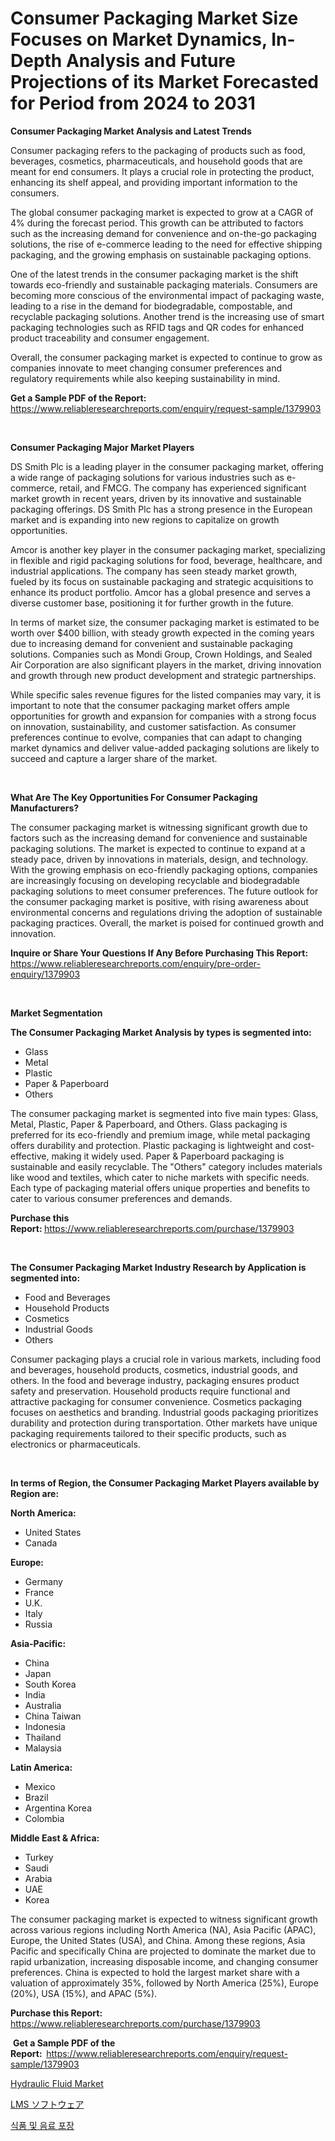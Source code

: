 <p><h1>Consumer Packaging Market Size Focuses on Market Dynamics, In-Depth Analysis and Future Projections of its Market Forecasted for Period from 2024 to 2031</h1></p><p><strong>Consumer Packaging Market Analysis and Latest Trends</strong></p>
<p><p>Consumer packaging refers to the packaging of products such as food, beverages, cosmetics, pharmaceuticals, and household goods that are meant for end consumers. It plays a crucial role in protecting the product, enhancing its shelf appeal, and providing important information to the consumers.</p><p>The global consumer packaging market is expected to grow at a CAGR of 4% during the forecast period. This growth can be attributed to factors such as the increasing demand for convenience and on-the-go packaging solutions, the rise of e-commerce leading to the need for effective shipping packaging, and the growing emphasis on sustainable packaging options.</p><p>One of the latest trends in the consumer packaging market is the shift towards eco-friendly and sustainable packaging materials. Consumers are becoming more conscious of the environmental impact of packaging waste, leading to a rise in the demand for biodegradable, compostable, and recyclable packaging solutions. Another trend is the increasing use of smart packaging technologies such as RFID tags and QR codes for enhanced product traceability and consumer engagement.</p><p>Overall, the consumer packaging market is expected to continue to grow as companies innovate to meet changing consumer preferences and regulatory requirements while also keeping sustainability in mind.</p></p>
<p><strong>Get a Sample PDF of the Report:&nbsp;</strong> <a href="https://www.reliableresearchreports.com/enquiry/request-sample/1379903">https://www.reliableresearchreports.com/enquiry/request-sample/1379903</a></p>
<p>&nbsp;</p>
<p><strong>Consumer Packaging Major Market Players</strong></p>
<p><p>DS Smith Plc is a leading player in the consumer packaging market, offering a wide range of packaging solutions for various industries such as e-commerce, retail, and FMCG. The company has experienced significant market growth in recent years, driven by its innovative and sustainable packaging offerings. DS Smith Plc has a strong presence in the European market and is expanding into new regions to capitalize on growth opportunities.</p><p>Amcor is another key player in the consumer packaging market, specializing in flexible and rigid packaging solutions for food, beverage, healthcare, and industrial applications. The company has seen steady market growth, fueled by its focus on sustainable packaging and strategic acquisitions to enhance its product portfolio. Amcor has a global presence and serves a diverse customer base, positioning it for further growth in the future.</p><p>In terms of market size, the consumer packaging market is estimated to be worth over $400 billion, with steady growth expected in the coming years due to increasing demand for convenient and sustainable packaging solutions. Companies such as Mondi Group, Crown Holdings, and Sealed Air Corporation are also significant players in the market, driving innovation and growth through new product development and strategic partnerships.</p><p>While specific sales revenue figures for the listed companies may vary, it is important to note that the consumer packaging market offers ample opportunities for growth and expansion for companies with a strong focus on innovation, sustainability, and customer satisfaction. As consumer preferences continue to evolve, companies that can adapt to changing market dynamics and deliver value-added packaging solutions are likely to succeed and capture a larger share of the market.</p></p>
<p>&nbsp;</p>
<p><strong>What Are The Key Opportunities For Consumer Packaging Manufacturers?</strong></p>
<p><p>The consumer packaging market is witnessing significant growth due to factors such as the increasing demand for convenience and sustainable packaging solutions. The market is expected to continue to expand at a steady pace, driven by innovations in materials, design, and technology. With the growing emphasis on eco-friendly packaging options, companies are increasingly focusing on developing recyclable and biodegradable packaging solutions to meet consumer preferences. The future outlook for the consumer packaging market is positive, with rising awareness about environmental concerns and regulations driving the adoption of sustainable packaging practices. Overall, the market is poised for continued growth and innovation.</p></p>
<p><strong>Inquire or Share Your Questions If Any Before Purchasing This Report:</strong> <a href="https://www.reliableresearchreports.com/enquiry/pre-order-enquiry/1379903">https://www.reliableresearchreports.com/enquiry/pre-order-enquiry/1379903</a></p>
<p>&nbsp;</p>
<p><strong>Market Segmentation</strong></p>
<p><strong>The Consumer Packaging Market Analysis by types is segmented into:</strong></p>
<p><ul><li>Glass</li><li>Metal</li><li>Plastic</li><li>Paper & Paperboard</li><li>Others</li></ul></p>
<p><p>The consumer packaging market is segmented into five main types: Glass, Metal, Plastic, Paper & Paperboard, and Others. Glass packaging is preferred for its eco-friendly and premium image, while metal packaging offers durability and protection. Plastic packaging is lightweight and cost-effective, making it widely used. Paper & Paperboard packaging is sustainable and easily recyclable. The "Others" category includes materials like wood and textiles, which cater to niche markets with specific needs. Each type of packaging material offers unique properties and benefits to cater to various consumer preferences and demands.</p></p>
<p><strong>Purchase this Report:&nbsp;</strong><a href="https://www.reliableresearchreports.com/purchase/1379903">https://www.reliableresearchreports.com/purchase/1379903</a></p>
<p>&nbsp;</p>
<p><strong>The Consumer Packaging Market Industry Research by Application is segmented into:</strong></p>
<p><ul><li>Food and Beverages</li><li>Household Products</li><li>Cosmetics</li><li>Industrial Goods</li><li>Others</li></ul></p>
<p><p>Consumer packaging plays a crucial role in various markets, including food and beverages, household products, cosmetics, industrial goods, and others. In the food and beverage industry, packaging ensures product safety and preservation. Household products require functional and attractive packaging for consumer convenience. Cosmetics packaging focuses on aesthetics and branding. Industrial goods packaging prioritizes durability and protection during transportation. Other markets have unique packaging requirements tailored to their specific products, such as electronics or pharmaceuticals.</p></p>
<p>&nbsp;</p>
<p><strong>In terms of Region, the Consumer Packaging Market Players available by Region are:</strong></p>
<p>
    <p> <strong> North America: </strong>
        <ul>
            <li>United States</li>
            <li>Canada</li>
        </ul>
        </p> 
    <p> <strong> Europe: </strong>
        <ul>
            <li>Germany</li>
            <li>France</li>
            <li>U.K.</li>
            <li>Italy</li>
            <li>Russia</li>
        </ul>
        </p> 
    <p> <strong> Asia-Pacific: </strong>
        <ul>
            <li>China</li>
            <li>Japan</li>
            <li>South Korea</li>
            <li>India</li>
            <li>Australia</li>
            <li>China Taiwan</li>
            <li>Indonesia</li>
            <li>Thailand</li>
            <li>Malaysia</li>
        </ul>
        </p> 
    <p> <strong> Latin America: </strong>
        <ul>
            <li>Mexico</li>
            <li>Brazil</li>
            <li>Argentina Korea</li>
            <li>Colombia</li>
        </ul>
        </p> 
    <p> <strong> Middle East & Africa: </strong>
        <ul>
            <li>Turkey</li>
            <li>Saudi</li>
            <li>Arabia</li>
            <li>UAE</li>
            <li>Korea</li>
        </ul>
    </p>
    </p>
<p><p>The consumer packaging market is expected to witness significant growth across various regions including North America (NA), Asia Pacific (APAC), Europe, the United States (USA), and China. Among these regions, Asia Pacific and specifically China are projected to dominate the market due to rapid urbanization, increasing disposable income, and changing consumer preferences. China is expected to hold the largest market share with a valuation of approximately 35%, followed by North America (25%), Europe (20%), USA (15%), and APAC (5%).</p></p>
<p><strong>Purchase this Report: </strong><a href="https://www.reliableresearchreports.com/purchase/1379903">https://www.reliableresearchreports.com/purchase/1379903</a></p>
<p>&nbsp;<strong>Get a Sample PDF of the Report:&nbsp;&nbsp;</strong><a href="https://www.reliableresearchreports.com/enquiry/request-sample/1379903">https://www.reliableresearchreports.com/enquiry/request-sample/1379903</a></p>
<p><strong></strong></p>
<p><p><a href="https://github.com/CliffMedina6/Market-Research-Report-List-3/blob/main/hydraulic-fluid-market.md">Hydraulic Fluid Market</a></p><p><a href="https://github.com/mreklxf44233/Market-Research-Report-List-1/blob/main/8667624194376.md">LMS ソフトウェア</a></p><p><a href="https://github.com/oajzkywllm460/Market-Research-Report-List-1/blob/main/8634199194100.md">식품 및 음료 포장</a></p></p>